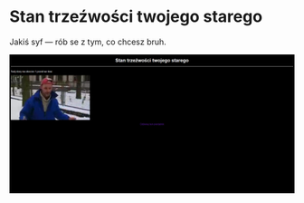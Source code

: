 # Stan trzeźwości twojego starego
Jakiś syf — rób se z tym, co chcesz bruh.

<img src="images/brave_HYqG3Pgd49cE.png" alt="Screen">